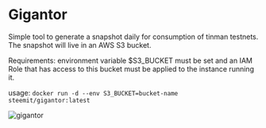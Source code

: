 # Gigantor

Simple tool to generate a snapshot daily for consumption of tinman testnets. The snapshot will live in an AWS S3 bucket.

Requirements: environment variable $S3_BUCKET must be set and an IAM Role that has access to this bucket must be applied to the instance running it.

usage: `docker run -d --env S3_BUCKET=bucket-name steemit/gigantor:latest`

![gigantor](https://cdn.steemitimages.com/DQmRNw6tMqmCDMXc4BAHu3EZH2dmAQnQCrNMHeukeWJU5Nx/gigantor.jpg)
